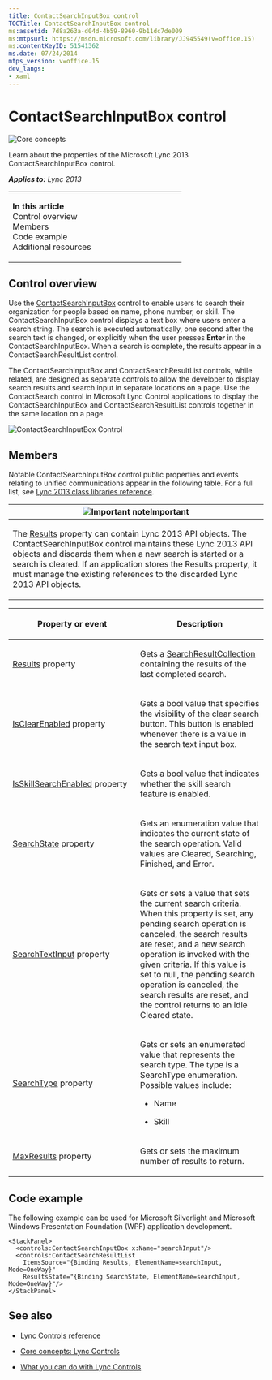 ```yaml
---
title: ContactSearchInputBox control
TOCTitle: ContactSearchInputBox control
ms:assetid: 7d8a263a-d04d-4b59-8960-9b11dc7de009
ms:mtpsurl: https://msdn.microsoft.com/library/JJ945549(v=office.15)
ms:contentKeyID: 51541362
ms.date: 07/24/2014
mtps_version: v=office.15
dev_langs:
- xaml
---
```


# ContactSearchInputBox control

![Core concepts](images/JJ933133.mod_icon_CoreConcepts_long(Office.15).png "Core concepts")

Learn about the properties of the Microsoft Lync 2013 ContactSearchInputBox control.



***Applies to:** Lync 2013*

<table>
<colgroup>
<col style="width: 50%" />
<col style="width: 50%" />
</colgroup>
<tbody>
<tr class="odd">
<td><p><strong>In this article</strong><br />
Control overview<br />
Members<br />
Code example<br />
Additional resources</p></td>
<td><p></p></td>
</tr>
</tbody>
</table>

## Control overview

Use the [ContactSearchInputBox](https://msdn.microsoft.com/library/hh379719\(v=office.15\)) control to enable users to search their organization for people based on name, phone number, or skill. The ContactSearchInputBox control displays a text box where users enter a search string. The search is executed automatically, one second after the search text is changed, or explicitly when the user presses **Enter** in the ContactSearchInputBox. When a search is complete, the results appear in a ContactSearchResultList control.

The ContactSearchInputBox and ContactSearchResultList controls, while related, are designed as separate controls to allow the developer to display search results and search input in separate locations on a page. Use the ContactSearch control in Microsoft Lync Control applications to display the ContactSearchInputBox and ContactSearchResultList controls together in the same location on a page.

![ContactSearchInputBox Control](images/JJ945549.ContactSearchInputBoxControl(Office.15).png "ContactSearchInputBox Control")

## Members

Notable ContactSearchInputBox control public properties and events relating to unified communications appear in the following table. For a full list, see [Lync 2013 class libraries reference](https://msdn.microsoft.com/library/jj933088\(v=office.15\)).

<table>
<colgroup>
<col style="width: 100%" />
</colgroup>
<thead>
<tr class="header">
<th><img src="images/JJ933089.alert_caution(Office.15).gif" title="Important note" alt="Important note" /><strong>Important</strong></th>
</tr>
</thead>
<tbody>
<tr class="odd">
<td><p>The <a href="https://msdn.microsoft.com/library/hh363796(v=office.15)">Results</a> property can contain Lync 2013 API objects. The ContactSearchInputBox control maintains these Lync 2013 API objects and discards them when a new search is started or a search is cleared. If an application stores the Results property, it must manage the existing references to the discarded Lync 2013 API objects.</p></td>
</tr>
</tbody>
</table>

<table>
<colgroup>
<col style="width: 50%" />
<col style="width: 50%" />
</colgroup>
<thead>
<tr class="header">
<th><p>Property or event</p></th>
<th><p>Description</p></th>
</tr>
</thead>
<tbody>
<tr class="odd">
<td><p><a href="https://msdn.microsoft.com/library/hh363796(v=office.15)">Results</a> property</p></td>
<td><p>Gets a <a href="https://msdn.microsoft.com/library/hh345953(v=office.15)">SearchResultCollection</a> containing the results of the last completed search.</p></td>
</tr>
<tr class="even">
<td><p><a href="https://msdn.microsoft.com/library/hh345991(v=office.15)">IsClearEnabled</a> property</p></td>
<td><p>Gets a bool value that specifies the visibility of the clear search button. This button is enabled whenever there is a value in the search text input box.</p></td>
</tr>
<tr class="odd">
<td><p><a href="https://msdn.microsoft.com/library/hh363628(v=office.15)">IsSkillSearchEnabled</a> property</p></td>
<td><p>Gets a bool value that indicates whether the skill search feature is enabled.</p></td>
</tr>
<tr class="even">
<td><p><a href="https://msdn.microsoft.com/library/hh346468(v=office.15)">SearchState</a> property</p></td>
<td><p>Gets an enumeration value that indicates the current state of the search operation. Valid values are Cleared, Searching, Finished, and Error.</p></td>
</tr>
<tr class="odd">
<td><p><a href="https://msdn.microsoft.com/library/hh378960(v=office.15)">SearchTextInput</a> property</p></td>
<td><p>Gets or sets a value that sets the current search criteria. When this property is set, any pending search operation is canceled, the search results are reset, and a new search operation is invoked with the given criteria. If this value is set to null, the pending search operation is canceled, the search results are reset, and the control returns to an idle Cleared state.</p></td>
</tr>
<tr class="even">
<td><p><a href="https://msdn.microsoft.com/library/hh364234(v=office.15)">SearchType</a> property</p></td>
<td><p>Gets or sets an enumerated value that represents the search type. The type is a SearchType enumeration. Possible values include:</p>
<ul>
<li><p>Name</p></li>
<li><p>Skill</p></li>
</ul></td>
</tr>
<tr class="odd">
<td><p><a href="https://msdn.microsoft.com/library/hh346592(v=office.15)">MaxResults</a> property</p></td>
<td><p>Gets or sets the maximum number of results to return.</p></td>
</tr>
</tbody>
</table>

## Code example

The following example can be used for Microsoft Silverlight and Microsoft Windows Presentation Foundation (WPF) application development.

```xaml
<StackPanel>
  <controls:ContactSearchInputBox x:Name="searchInput"/>
  <controls:ContactSearchResultList
    ItemsSource="{Binding Results, ElementName=searchInput, Mode=OneWay}"
    ResultsState="{Binding SearchState, ElementName=searchInput, Mode=OneWay}"/>
</StackPanel>
```

## See also

  - [Lync Controls reference](lync-controls-reference.md)

  - [Core concepts: Lync Controls](core-concepts-lync-controls.md)

  - [What you can do with Lync Controls](what-you-can-do-with-lync-controls.md)

